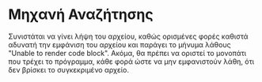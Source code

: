 # Μηχανή Αναζήτησης
Συνιστάται να γίνει λήψη του αρχείου, καθώς ορισμένες φορές καθιστά αδυνατή την εμφάνιση του αρχείου και παράγει το μήνυμα λάθους "Unable to render code block". Ακόμα, θα πρέπει να οριστεί το μονοπάτι που τρέχει το πρόγραμμα, κάθε φορά 
ώστε να μην εμφανιστούν λάθη, ότι δεν βρίσκει το συγκεκριμένο αρχείο.
